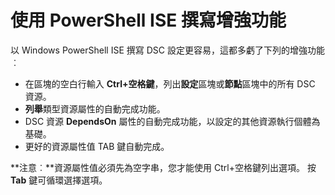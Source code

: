 # 使用 PowerShell ISE 撰寫增強功能

以 Windows PowerShell ISE 撰寫 DSC 設定更容易，這都多虧了下列的增強功能︰

- 在區塊的空白行輸入 **Ctrl+空格鍵**，列出**設定**區塊或**節點**區塊中的所有 DSC 資源。
- **列舉**類型資源屬性的自動完成功能。
- DSC 資源 **DependsOn** 屬性的自動完成功能，以設定的其他資源執行個體為基礎。
- 更好的資源屬性值 TAB 鍵自動完成。

**注意︰**資源屬性值必須先為空字串，您才能使用 Ctrl+空格鍵列出選項。 按 **Tab** 鍵可循環選擇選項。


<!--HONumber=Aug16_HO3-->



